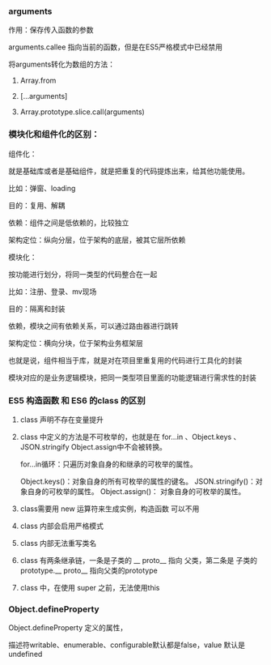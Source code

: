 ### arguments

作用：保存传入函数的参数

arguments.callee 指向当前的函数，但是在ES5严格模式中已经禁用

将arguments转化为数组的方法：

1. Array.from

2. […arguments]

3. Array.prototype.slice.call(arguments)

    

### 模块化和组件化的区别：

组件化：

就是基础库或者是基础组件，就是把重复的代码提炼出来，给其他功能使用。

比如：弹窗、loading

目的：复用、解耦

依赖：组件之间是低依赖的，比较独立

架构定位：纵向分层，位于架构的底层，被其它层所依赖



模块化：

按功能进行划分，将同一类型的代码整合在一起

比如：注册、登录、mv现场

目的：隔离和封装

依赖，模块之间有依赖关系，可以通过路由器进行跳转

架构定位：横向分块，位于架构业务框架层



也就是说，组件相当于库，就是对在项目里重复用的代码进行工具化的封装

模块对应的是业务逻辑模块，把同一类型项目里面的功能逻辑进行需求性的封装

### ES5 构造函数 和 ES6 的class 的区别

1. class 声明不存在变量提升

2. class 中定义的方法是不可枚举的，也就是在 for…in  、Object.keys 、JSON.stringify Object.assign中不会被转换。

   for...in循环：只遍历对象自身的和继承的可枚举的属性。

   Object.keys()：对象自身的所有可枚举的属性的键名。
   JSON.stringify()：对象自身的可枚举的属性。
   Object.assign()： 对象自身的可枚举的属性。

3. class需要用 new 运算符来生成实例，构造函数 可以不用

4. class 内部会启用严格模式

5. class 内部无法重写类名

6. class 有两条继承链，一条是子类的 __ proto__ 指向 父类，第二条是 子类的 prototype.__ proto__ 指向父类的prototype

7. class 中，在使用 super 之前，无法使用this



### Object.defineProperty

Object.defineProperty 定义的属性，

描述符writable、enumerable、configurable默认都是false，value 默认是 undefined
